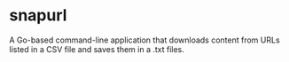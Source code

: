# snapurl
A Go-based command-line application that downloads content from URLs listed in a CSV file and saves them in a .txt files. 
